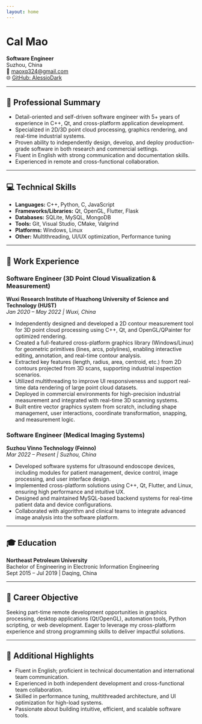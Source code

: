 ```yaml
---
layout: home
---
```


# Cal Mao

**Software Engineer**  
Suzhou, China  
📧 [maoxq324@gmail.com](mailto:maoxq324@gmail.com)  
🌐 [GitHub: AlessioDark](https://github.com/AlessioDark)

---

## 📝 Professional Summary

- Detail-oriented and self-driven software engineer with 5+ years of experience in C++, Qt, and cross-platform application development.
- Specialized in 2D/3D point cloud processing, graphics rendering, and real-time industrial systems.
- Proven ability to independently design, develop, and deploy production-grade software in both research and commercial settings.
- Fluent in English with strong communication and documentation skills.
- Experienced in remote and cross-functional collaboration.

---

## 💻 Technical Skills

- **Languages:** C++, Python, C, JavaScript  
- **Frameworks/Libraries:** Qt, OpenGL, Flutter, Flask  
- **Databases:** SQLite, MySQL, MongoDB  
- **Tools:** Git, Visual Studio, CMake, Valgrind  
- **Platforms:** Windows, Linux  
- **Other:** Multithreading, UI/UX optimization, Performance tuning

---

## 🏢 Work Experience

### Software Engineer (3D Point Cloud Visualization & Measurement)  
**Wuxi Research Institute of Huazhong University of Science and Technology (HUST)**  
*Jan 2020 – May 2022 | Wuxi, China*

- Independently designed and developed a 2D contour measurement tool for 3D point cloud processing using C++, Qt, and OpenGL/QPainter for optimized rendering.
- Created a full-featured cross-platform graphics library (Windows/Linux) for geometric primitives (lines, arcs, polylines), enabling interactive editing, annotation, and real-time contour analysis.
- Extracted key features (length, radius, area, centroid, etc.) from 2D contours projected from 3D scans, supporting industrial inspection scenarios.
- Utilized multithreading to improve UI responsiveness and support real-time data rendering of large point cloud datasets.
- Deployed in commercial environments for high-precision industrial measurement and integrated with real-time 3D scanning systems.
- Built entire vector graphics system from scratch, including shape management, user interactions, coordinate transformation, snapping, and measurement logic.

### Software Engineer (Medical Imaging Systems)  
**Suzhou Vinno Technology (Feinno)**  
*Mar 2022 – Present | Suzhou, China*

- Developed software systems for ultrasound endoscope devices, including modules for patient management, device control, image processing, and user interface design.
- Implemented cross-platform solutions using C++, Qt, Flutter, and Linux, ensuring high performance and intuitive UX.
- Designed and maintained MySQL-based backend systems for real-time patient data and device configurations.
- Collaborated with algorithm and clinical teams to integrate advanced image analysis into the software platform.

---

## 🎓 Education

**Northeast Petroleum University**  
Bachelor of Engineering in Electronic Information Engineering  
Sept 2015 – Jul 2019 | Daqing, China

---

## 🎯 Career Objective

Seeking part-time remote development opportunities in graphics processing, desktop applications (Qt/OpenGL), automation tools, Python scripting, or web development. Eager to leverage my cross-platform experience and strong programming skills to deliver impactful solutions.

---

## 🌟 Additional Highlights

- Fluent in English; proficient in technical documentation and international team communication.
- Experienced in both independent development and cross-functional team collaboration.
- Skilled in performance tuning, multithreaded architecture, and UI optimization for high-load systems.
- Passionate about building intuitive, efficient, and scalable software tools.